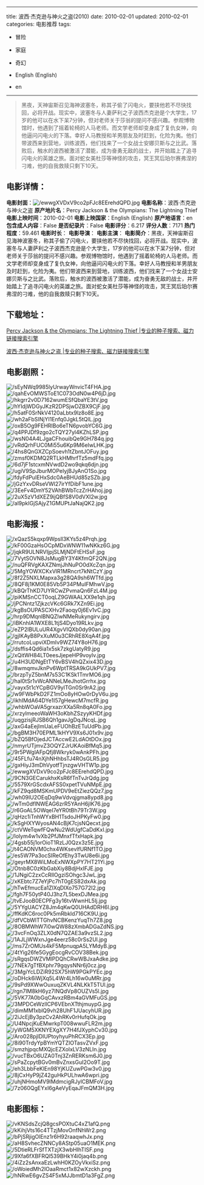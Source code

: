 
---
title: 波西·杰克逊与神火之盗(2010)
date: 2010-02-01
updated: 2010-02-01
categories: 电影推荐
tags:
- 冒险
- 家庭
- 奇幻

- English (English)
- en
---


> 黑夜，天神宙斯召见海神波塞冬，称其子偷了闪电火，要挟他若不尽快找回，必将开战。现实中，波塞冬与人妻萨利之子波西杰克逊是个大学生，17岁的他可以在水下呆7分钟，但对老师关于莎翁的提问不感兴趣。参观博物馆时，他遇到了摇着轮椅的人马老师。而文学老师却变身成了复仇女神，向他逼问闪电火的下落。幸好人马教授和羊男朋友及时赶到，化险为夷。他们带波西来到营地，训练波西，他们找来了一个女战士安娜贝斯与之比武。落败后，触水的波西被激活了潜能，成为奋勇无敌的战士，并开始踏上了追寻闪电火的英雄之旅。面对蛇女美杜莎等神怪的攻击，冥王冥后珀尔赛弗涅的刁难，他的自我救赎只剩下10天。

## **电影详情**：

**电影封面**：<img src="https://image.tmdb.org/t/p/w200/ewwgXVDxV9co2pFJc8EErehdQPD.jpg" alt="/ewwgXVDxV9co2pFJc8EErehdQPD.jpg" title="/ewwgXVDxV9co2pFJc8EErehdQPD.jpg">
**电影名称**：波西·杰克逊与神火之盗
**原产地片名**：Percy Jackson & the Olympians: The Lightning Thief
**电影上映时间**：2010-02-01
**电影上映国家**：English (English)
**原产地语言**：en
**包含成人内容**：False
**是否纪录片**：False
**电影评分**：6.217
**评分人数**：7171
**热门程度**：59.461
**电影时长**：
**电影导演**：
**电影主演**：
**电影简介**：黑夜，天神宙斯召见海神波塞冬，称其子偷了闪电火，要挟他若不尽快找回，必将开战。现实中，波塞冬与人妻萨利之子波西杰克逊是个大学生，17岁的他可以在水下呆7分钟，但对老师关于莎翁的提问不感兴趣。参观博物馆时，他遇到了摇着轮椅的人马老师。而文学老师却变身成了复仇女神，向他逼问闪电火的下落。幸好人马教授和羊男朋友及时赶到，化险为夷。他们带波西来到营地，训练波西，他们找来了一个女战士安娜贝斯与之比武。落败后，触水的波西被激活了潜能，成为奋勇无敌的战士，并开始踏上了追寻闪电火的英雄之旅。面对蛇女美杜莎等神怪的攻击，冥王冥后珀尔赛弗涅的刁难，他的自我救赎只剩下10天。

## **下载地址**：
[Percy Jackson & the Olympians: The Lightning Thief |专业的种子搜索、磁力链接搜索引擎](https://movie.amd794.com:2083/?search=Percy%20Jackson%20%26%20the%20Olympians%3A%20The%20Lightning%20Thief&ordering=&mode=match_phrase&page_size=10&page=1)

[波西·杰克逊与神火之盗 |专业的种子搜索、磁力链接搜索引擎](https://movie.amd794.com:2083/?search=%E6%B3%A2%E8%A5%BF%C2%B7%E6%9D%B0%E5%85%8B%E9%80%8A%E4%B8%8E%E7%A5%9E%E7%81%AB%E4%B9%8B%E7%9B%97&ordering=&mode=match_phrase&page_size=10&page=1)
 

## **电影剧照**：
<img src="https://image.tmdb.org/t/p/original/sEyNWq9985lyUrwayWnvicT4FHA.jpg" alt="/sEyNWq9985lyUrwayWnvicT4FHA.jpg" title="/sEyNWq9985lyUrwayWnvicT4FHA.jpg"><img src="https://image.tmdb.org/t/p/original/qahEvOMWSToE1C073OdN0w4P6jD.jpg" alt="/qahEvOMWSToE1C073OdN0w4P6jD.jpg" title="/qahEvOMWSToE1C073OdN0w4P6jD.jpg"><img src="https://image.tmdb.org/t/p/original/hkgrr2v0D7162wumESfQbaYE3tV.jpg" alt="/hkgrr2v0D7162wumESfQbaYE3tV.jpg" title="/hkgrr2v0D7162wumESfQbaYE3tV.jpg"><img src="https://image.tmdb.org/t/p/original/hYIdjWDGyJKzR2DPSjwDZBX9CjF.jpg" alt="/hYIdjWDGyJKzR2DPSjwDZBX9CjF.jpg" title="/hYIdjWDGyJKzR2DPSjwDZBX9CjF.jpg"><img src="https://image.tmdb.org/t/p/original/h5atF0SrNkV4120aLbtx9lz8o8E.jpg" alt="/h5atF0SrNkV4120aLbtx9lz8o8E.jpg" title="/h5atF0SrNkV4120aLbtx9lz8o8E.jpg"><img src="https://image.tmdb.org/t/p/original/wh2aFbSINjYI1Enfq0JgkL5tQlL.jpg" alt="/wh2aFbSINjYI1Enfq0JgkL5tQlL.jpg" title="/wh2aFbSINjYI1Enfq0JgkL5tQlL.jpg"><img src="https://image.tmdb.org/t/p/original/oxB5Og9FEHRIBo6eTN6pvobYC6G.jpg" alt="/oxB5Og9FEHRIBo6eTN6pvobYC6G.jpg" title="/oxB5Og9FEHRIBo6eTN6pvobYC6G.jpg"><img src="https://image.tmdb.org/t/p/original/q4PPJDf9zgo2cTQY27yl4KZhLSP.jpg" alt="/q4PPJDf9zgo2cTQY27yl4KZhLSP.jpg" title="/q4PPJDf9zgo2cTQY27yl4KZhLSP.jpg"><img src="https://image.tmdb.org/t/p/original/wsN04A4LJgaCFhouibQe9GH784q.jpg" alt="/wsN04A4LJgaCFhouibQe9GH784q.jpg" title="/wsN04A4LJgaCFhouibQe9GH784q.jpg"><img src="https://image.tmdb.org/t/p/original/vRdQrhFUC0Mi55u6Kp9M6eIwLHK.jpg" alt="/vRdQrhFUC0Mi55u6Kp9M6eIwLHK.jpg" title="/vRdQrhFUC0Mi55u6Kp9M6eIwLHK.jpg"><img src="https://image.tmdb.org/t/p/original/4hs8QnGXZCpSoevh1tZbntJOFuy.jpg" alt="/4hs8QnGXZCpSoevh1tZbntJOFuy.jpg" title="/4hs8QnGXZCpSoevh1tZbntJOFuy.jpg"><img src="https://image.tmdb.org/t/p/original/zmsf0KDMQ2RTLkHMhrfTz5mdFfq.jpg" alt="/zmsf0KDMQ2RTLkHMhrfTz5mdFfq.jpg" title="/zmsf0KDMQ2RTLkHMhrfTz5mdFfq.jpg"><img src="https://image.tmdb.org/t/p/original/6d7jF1stcxmNVwdD2wo9qkq6djn.jpg" alt="/6d7jF1stcxmNVwdD2wo9qkq6djn.jpg" title="/6d7jF1stcxmNVwdD2wo9qkq6djn.jpg"><img src="https://image.tmdb.org/t/p/original/ugiV9SpJburMOPeIyjBJyAnO1So.jpg" alt="/ugiV9SpJburMOPeIyjBJyAnO1So.jpg" title="/ugiV9SpJburMOPeIyjBJyAnO1So.jpg"><img src="https://image.tmdb.org/t/p/original/fdyFdPuIEHxSdc0AeBHUd85zSZb.jpg" alt="/fdyFdPuIEHxSdc0AeBHUd85zSZb.jpg" title="/fdyFdPuIEHxSdc0AeBHUd85zSZb.jpg"><img src="https://image.tmdb.org/t/p/original/jGzYxvDRseVWl27irYfDibF1une.jpg" alt="/jGzYxvDRseVWl27irYfDibF1une.jpg" title="/jGzYxvDRseVWl27irYfDibF1une.jpg"><img src="https://image.tmdb.org/t/p/original/3EeFv4DmY52VAhBWbTczZrHAhoj.jpg" alt="/3EeFv4DmY52VAhBWbTczZrHAhoj.jpg" title="/3EeFv4DmY52VAhBWbTczZrHAhoj.jpg"><img src="https://image.tmdb.org/t/p/original/2uX5zV1dXEZ9ijQBfS8V0dVXI2w.jpg" alt="/2uX5zV1dXEZ9ijQBfS8V0dVXI2w.jpg" title="/2uX5zV1dXEZ9ijQBfS8V0dVXI2w.jpg"><img src="https://image.tmdb.org/t/p/original/al9pkIGjSAjyZ1GMUPtJaNajQK2.jpg" alt="/al9pkIGjSAjyZ1GMUPtJaNajQK2.jpg" title="/al9pkIGjSAjyZ1GMUPtJaNajQK2.jpg">

## **电影海报**：
<img src="https://image.tmdb.org/t/p/original/xQazS5kqxp9Wpsll3KYs5z4Prqh.jpg" alt="/xQazS5kqxp9Wpsll3KYs5z4Prqh.jpg" title="/xQazS5kqxp9Wpsll3KYs5z4Prqh.jpg"><img src="https://image.tmdb.org/t/p/original/kF00GzaHsOCpMDxWNW11wNKkz6G.jpg" alt="/kF00GzaHsOCpMDxWNW11wNKkz6G.jpg" title="/kF00GzaHsOCpMDxWNW11wNKkz6G.jpg"><img src="https://image.tmdb.org/t/p/original/jqkR9ULNRVIjpjSLMjNDFtEHSsF.jpg" alt="/jqkR9ULNRVIjpjSLMjNDFtEHSsF.jpg" title="/jqkR9ULNRVIjpjSLMjNDFtEHSsF.jpg"><img src="https://image.tmdb.org/t/p/original/7VytSOVN8JsMugBY3Y4KfmQF2QN.jpg" alt="/7VytSOVN8JsMugBY3Y4KfmQF2QN.jpg" title="/7VytSOVN8JsMugBY3Y4KfmQF2QN.jpg"><img src="https://image.tmdb.org/t/p/original/nuQFRVgKAXZNmjJhNuPO0dXcZqn.jpg" alt="/nuQFRVgKAXZNmjJhNuPO0dXcZqn.jpg" title="/nuQFRVgKAXZNmjJhNuPO0dXcZqn.jpg"><img src="https://image.tmdb.org/t/p/original/5MgYOWXCKxVlR1MRncrt7kNtCzY.jpg" alt="/5MgYOWXCKxVlR1MRncrt7kNtCzY.jpg" title="/5MgYOWXCKxVlR1MRncrt7kNtCzY.jpg"><img src="https://image.tmdb.org/t/p/original/8f2Z5NXLMapxa3g28QA9sh6WTfd.jpg" alt="/8f2Z5NXLMapxa3g28QA9sh6WTfd.jpg" title="/8f2Z5NXLMapxa3g28QA9sh6WTfd.jpg"><img src="https://image.tmdb.org/t/p/original/8QF8j1KM0E85Vb5P34PMuIFMhwV.jpg" alt="/8QF8j1KM0E85Vb5P34PMuIFMhwV.jpg" title="/8QF8j1KM0E85Vb5P34PMuIFMhwV.jpg"><img src="https://image.tmdb.org/t/p/original/kBQrThKD7UYRCwZPvmaQn6FzL4M.jpg" alt="/kBQrThKD7UYRCwZPvmaQn6FzL4M.jpg" title="/kBQrThKD7UYRCwZPvmaQn6FzL4M.jpg"><img src="https://image.tmdb.org/t/p/original/piKMSnCCT0oqLZ9GWAALXX9e1qh.jpg" alt="/piKMSnCCT0oqLZ9GWAALXX9e1qh.jpg" title="/piKMSnCCT0oqLZ9GWAALXX9e1qh.jpg"><img src="https://image.tmdb.org/t/p/original/jPCNntz1ZjkzcVKc6GRk7XZn9Ei.jpg" alt="/jPCNntz1ZjkzcVKc6GRk7XZn9Ei.jpg" title="/jPCNntz1ZjkzcVKc6GRk7XZn9Ei.jpg"><img src="https://image.tmdb.org/t/p/original/kgBsOUPASCXHv2Faoqy0j6Ev1vC.jpg" alt="/kgBsOUPASCXHv2Faoqy0j6Ev1vC.jpg" title="/kgBsOUPASCXHv2Faoqy0j6Ev1vC.jpg"><img src="https://image.tmdb.org/t/p/original/hrp9DMqnlBNQZlwNMeRukyngirv.jpg" alt="/hrp9DMqnlBNQZlwNMeRukyngirv.jpg" title="/hrp9DMqnlBNQZlwNMeRukyngirv.jpg"><img src="https://image.tmdb.org/t/p/original/iBKnhlA1WXE8L1tjS4Dyo19RLkv.jpg" alt="/iBKnhlA1WXE8L1tjS4Dyo19RLkv.jpg" title="/iBKnhlA1WXE8L1tjS4Dyo19RLkv.jpg"><img src="https://image.tmdb.org/t/p/original/eZP2lBULuUR4XgvVIQXb0dy90an.jpg" alt="/eZP2lBULuUR4XgvVIQXb0dy90an.jpg" title="/eZP2lBULuUR4XgvVIQXb0dy90an.jpg"><img src="https://image.tmdb.org/t/p/original/gjIKAyB8PxXuM0u3CRhRE8XqA4f.jpg" alt="/gjIKAyB8PxXuM0u3CRhRE8XqA4f.jpg" title="/gjIKAyB8PxXuM0u3CRhRE8XqA4f.jpg"><img src="https://image.tmdb.org/t/p/original/rrutcoLupviXDmIv9WZ74Y8oH76.jpg" alt="/rrutcoLupviXDmIv9WZ74Y8oH76.jpg" title="/rrutcoLupviXDmIv9WZ74Y8oH76.jpg"><img src="https://image.tmdb.org/t/p/original/dsffis4Qd6ia1x5sk7zkgUatyR9.jpg" alt="/dsffis4Qd6ia1x5sk7zkgUatyR9.jpg" title="/dsffis4Qd6ia1x5sk7zkgUatyR9.jpg"><img src="https://image.tmdb.org/t/p/original/xQitWH84LT0eesJjepeHP9voylv.jpg" alt="/xQitWH84LT0eesJjepeHP9voylv.jpg" title="/xQitWH84LT0eesJjepeHP9voylv.jpg"><img src="https://image.tmdb.org/t/p/original/u4H3UDNgEtTY6vBSV4hQZxix43D.jpg" alt="/u4H3UDNgEtTY6vBSV4hQZxix43D.jpg" title="/u4H3UDNgEtTY6vBSV4hQZxix43D.jpg"><img src="https://image.tmdb.org/t/p/original/8wmqmvJknPv6WptTRSA9kGUkPV7.jpg" alt="/8wmqmvJknPv6WptTRSA9kGUkPV7.jpg" title="/8wmqmvJknPv6WptTRSA9kGUkPV7.jpg"><img src="https://image.tmdb.org/t/p/original/brzpTyZ5bnM7s53C1KSk1TmrMO6.jpg" alt="/brzpTyZ5bnM7s53C1KSk1TmrMO6.jpg" title="/brzpTyZ5bnM7s53C1KSk1TmrMO6.jpg"><img src="https://image.tmdb.org/t/p/original/hal0tSr1vWcANNeLMeJhotGrrhx.jpg" alt="/hal0tSr1vWcANNeLMeJhotGrrhx.jpg" title="/hal0tSr1vWcANNeLMeJhotGrrhx.jpg"><img src="https://image.tmdb.org/t/p/original/vayx5t1cYCpBGV9ylTGn0Sr9rA2.jpg" alt="/vayx5t1cYCpBGV9ylTGn0Sr9rA2.jpg" title="/vayx5t1cYCpBGV9ylTGn0Sr9rA2.jpg"><img src="https://image.tmdb.org/t/p/original/w9FWbPkD2FZ1mOo8yHOw0rDyV6u.jpg" alt="/w9FWbPkD2FZ1mOo8yHOw0rDyV6u.jpg" title="/w9FWbPkD2FZ1mOo8yHOw0rDyV6u.jpg"><img src="https://image.tmdb.org/t/p/original/ikhIMdA64DYe1I57gHewcM7mcfR.jpg" alt="/ikhIMdA64DYe1I57gHewcM7mcfR.jpg" title="/ikhIMdA64DYe1I57gHewcM7mcfR.jpg"><img src="https://image.tmdb.org/t/p/original/whbWOaVA5grxazrXXa5Rn8qA0Fo.jpg" alt="/whbWOaVA5grxazrXXa5Rn8qA0Fo.jpg" title="/whbWOaVA5grxazrXXa5Rn8qA0Fo.jpg"><img src="https://image.tmdb.org/t/p/original/xrzylmeeoWaWH3oKbhZSzyyKHDf.jpg" alt="/xrzylmeeoWaWH3oKbhZSzyyKHDf.jpg" title="/xrzylmeeoWaWH3oKbhZSzyyKHDf.jpg"><img src="https://image.tmdb.org/t/p/original/uqgzisjRJSB6Qh1gavJgDqJNcqL.jpg" alt="/uqgzisjRJSB6Qh1gavJgDqJNcqL.jpg" title="/uqgzisjRJSB6Qh1gavJgDqJNcqL.jpg"><img src="https://image.tmdb.org/t/p/original/axG4aEejImUaLeFUOhBzETuUdPb.jpg" alt="/axG4aEejImUaLeFUOhBzETuUdPb.jpg" title="/axG4aEejImUaLeFUOhBzETuUdPb.jpg"><img src="https://image.tmdb.org/t/p/original/bgBM3H70EPML1kHYV9Xs6J01x9v.jpg" alt="/bgBM3H70EPML1kHYV9Xs6J01x9v.jpg" title="/bgBM3H70EPML1kHYV9Xs6J01x9v.jpg"><img src="https://image.tmdb.org/t/p/original/bZQ5BfOjedJCTAccwE2LdAOtDOx.jpg" alt="/bZQ5BfOjedJCTAccwE2LdAOtDOx.jpg" title="/bZQ5BfOjedJCTAccwE2LdAOtDOx.jpg"><img src="https://image.tmdb.org/t/p/original/nmyrUTjmvZ3OQYZJrUKAoiBfMq5.jpg" alt="/nmyrUTjmvZ3OQYZJrUKAoiBfMq5.jpg" title="/nmyrUTjmvZ3OQYZJrUKAoiBfMq5.jpg"><img src="https://image.tmdb.org/t/p/original/9r5PWglAFpQfj8Wkryk0wAnkPFh.jpg" alt="/9r5PWglAFpQfj8Wkryk0wAnkPFh.jpg" title="/9r5PWglAFpQfj8Wkryk0wAnkPFh.jpg"><img src="https://image.tmdb.org/t/p/original/45FLfu74nXjhNHhbsTJ4ROsGLR5.jpg" alt="/45FLfu74nXjhNHhbsTJ4ROsGLR5.jpg" title="/45FLfu74nXjhNHhbsTJ4ROsGLR5.jpg"><img src="https://image.tmdb.org/t/p/original/gxHiyJ3mDhVyotfTjnzgwVHTW1p.jpg" alt="/gxHiyJ3mDhVyotfTjnzgwVHTW1p.jpg" title="/gxHiyJ3mDhVyotfTjnzgwVHTW1p.jpg"><img src="https://image.tmdb.org/t/p/original/ewwgXVDxV9co2pFJc8EErehdQPD.jpg" alt="/ewwgXVDxV9co2pFJc8EErehdQPD.jpg" title="/ewwgXVDxV9co2pFJc8EErehdQPD.jpg"><img src="https://image.tmdb.org/t/p/original/9CN3GECarukhxKsR6fTnTvJrQdg.jpg" alt="/9CN3GECarukhxKsR6fTnTvJrQdg.jpg" title="/9CN3GECarukhxKsR6fTnTvJrQdg.jpg"><img src="https://image.tmdb.org/t/p/original/5579XrGScdxAFSS0xpetTVuNMpE.jpg" alt="/5579XrGScdxAFSS0xpetTVuNMpE.jpg" title="/5579XrGScdxAFSS0xpetTVuNMpE.jpg"><img src="https://image.tmdb.org/t/p/original/kFZ9qd8MSKmUPDV9eEtZiezQQz7.jpg" alt="/kFZ9qd8MSKmUPDV9eEtZiezQQz7.jpg" title="/kFZ9qd8MSKmUPDV9eEtZiezQQz7.jpg"><img src="https://image.tmdb.org/t/p/original/wh09IU2OEqDq9wVdvqjgma8ypd8.jpg" alt="/wh09IU2OEqDq9wVdvqjgma8ypd8.jpg" title="/wh09IU2OEqDq9wVdvqjgma8ypd8.jpg"><img src="https://image.tmdb.org/t/p/original/wTm0dflNWEAG6zrR5YAnH6jIK76.jpg" alt="/wTm0dflNWEAG6zrR5YAnH6jIK76.jpg" title="/wTm0dflNWEAG6zrR5YAnH6jIK76.jpg"><img src="https://image.tmdb.org/t/p/original/r6GoAL5OWqeI7eYR0tBh79Tr3W.jpg" alt="/r6GoAL5OWqeI7eYR0tBh79Tr3W.jpg" title="/r6GoAL5OWqeI7eYR0tBh79Tr3W.jpg"><img src="https://image.tmdb.org/t/p/original/qHzc1iTnhWYxBH1TsdoJHPKyFw0.jpg" alt="/qHzc1iTnhWYxBH1TsdoJHPKyFw0.jpg" title="/qHzc1iTnhWYxBH1TsdoJHPKyFw0.jpg"><img src="https://image.tmdb.org/t/p/original/kSgHXYWyosAN4cBjK7cjsNQecxt.jpg" alt="/kSgHXYWyosAN4cBjK7cjsNQecxt.jpg" title="/kSgHXYWyosAN4cBjK7cjsNQecxt.jpg"><img src="https://image.tmdb.org/t/p/original/ctVWeTqwfFQwNu2WdUgfCaDdKxI.jpg" alt="/ctVWeTqwfFQwNu2WdUgfCaDdKxI.jpg" title="/ctVWeTqwfFQwNu2WdUgfCaDdKxI.jpg"><img src="https://image.tmdb.org/t/p/original/lolym4w1vXb2PfJMnxfTfxHapk.jpg" alt="/lolym4w1vXb2PfJMnxfTfxHapk.jpg" title="/lolym4w1vXb2PfJMnxfTfxHapk.jpg"><img src="https://image.tmdb.org/t/p/original/4gsb55j1orOioT1RzLJ0Qzx3z5E.jpg" alt="/4gsb55j1orOioT1RzLJ0Qzx3z5E.jpg" title="/4gsb55j1orOioT1RzLJ0Qzx3z5E.jpg"><img src="https://image.tmdb.org/t/p/original/t4CAONVM0chx4WKsevlfURNf1TO.jpg" alt="/t4CAONVM0chx4WKsevlfURNf1TO.jpg" title="/t4CAONVM0chx4WKsevlfURNf1TO.jpg"><img src="https://image.tmdb.org/t/p/original/es5W7Pa3ocSIReOfEhy3TwU8e6i.jpg" alt="/es5W7Pa3ocSIReOfEhy3TwU8e6i.jpg" title="/es5W7Pa3ocSIReOfEhy3TwU8e6i.jpg"><img src="https://image.tmdb.org/t/p/original/geyrMX8WiLMoExNWXpPY7HT21Yi.jpg" alt="/geyrMX8WiLMoExNWXpPY7HT21Yi.jpg" title="/geyrMX8WiLMoExNWXpPY7HT21Yi.jpg"><img src="https://image.tmdb.org/t/p/original/Otnb8C0zKbGabXiy8BdjHxIFJE.jpg" alt="/Otnb8C0zKbGabXiy8BdjHxIFJE.jpg" title="/Otnb8C0zKbGabXiy8BdjHxIFJE.jpg"><img src="https://image.tmdb.org/t/p/original/1JNgiC2zxCcRllOgziSOhgc3JwL.jpg" alt="/1JNgiC2zxCcRllOgziSOhgc3JwL.jpg" title="/1JNgiC2zxCcRllOgziSOhgc3JwL.jpg"><img src="https://image.tmdb.org/t/p/original/xKEbtc7Z7eYjPc7hT0gES82dxAk.jpg" alt="/xKEbtc7Z7eYjPc7hT0gES82dxAk.jpg" title="/xKEbtc7Z7eYjPc7hT0gES82dxAk.jpg"><img src="https://image.tmdb.org/t/p/original/hTwEfmucEa1ZlXqDlXo757G72I2.jpg" alt="/hTwEfmucEa1ZlXqDlXo757G72I2.jpg" title="/hTwEfmucEa1ZlXqDlXo757G72I2.jpg"><img src="https://image.tmdb.org/t/p/original/fgh7F50ytP40J3hz7L5bexDJMea.jpg" alt="/fgh7F50ytP40J3hz7L5bexDJMea.jpg" title="/fgh7F50ytP40J3hz7L5bexDJMea.jpg"><img src="https://image.tmdb.org/t/p/original/tvEJooB0ECPFg3y16tvWwnHL5Ij.jpg" alt="/tvEJooB0ECPFg3y16tvWwnHL5Ij.jpg" title="/tvEJooB0ECPFg3y16tvWwnHL5Ij.jpg"><img src="https://image.tmdb.org/t/p/original/5YYgUACYZ8Jm4qKwQ0UHAdDRH6l.jpg" alt="/5YYgUACYZ8Jm4qKwQ0UHAdDRH6l.jpg" title="/5YYgUACYZ8Jm4qKwQ0UHAdDRH6l.jpg"><img src="https://image.tmdb.org/t/p/original/ffKdKC6roc0Pk5mRbkld716CK9U.jpg" alt="/ffKdKC6roc0Pk5mRbkld716CK9U.jpg" title="/ffKdKC6roc0Pk5mRbkld716CK9U.jpg"><img src="https://image.tmdb.org/t/p/original/dfVCbWlTTGhvNCBKenzYuqTh7Z8.jpg" alt="/dfVCbWlTTGhvNCBKenzYuqTh7Z8.jpg" title="/dfVCbWlTTGhvNCBKenzYuqTh7Z8.jpg"><img src="https://image.tmdb.org/t/p/original/8OBMWhW7i0wQW88zXmbADGaZdNS.jpg" alt="/8OBMWhW7i0wQW88zXmbADGaZdNS.jpg" title="/8OBMWhW7i0wQW88zXmbADGaZdNS.jpg"><img src="https://image.tmdb.org/t/p/original/3vcFnOq3ZLX0dN7QZAE3a9vzSL2.jpg" alt="/3vcFnOq3ZLX0dN7QZAE3a9vzSL2.jpg" title="/3vcFnOq3ZLX0dN7QZAE3a9vzSL2.jpg"><img src="https://image.tmdb.org/t/p/original/1AJLjWWxnJge4eerz58c0rSs2Ul.jpg" alt="/1AJLjWWxnJge4eerz58c0rSs2Ul.jpg" title="/1AJLjWWxnJge4eerz58c0rSs2Ul.jpg"><img src="https://image.tmdb.org/t/p/original/ms7ZrOMUs4kF5MpnuqpA5LYMdyB.jpg" alt="/ms7ZrOMUs4kF5MpnuqpA5LYMdyB.jpg" title="/ms7ZrOMUs4kF5MpnuqpA5LYMdyB.jpg"><img src="https://image.tmdb.org/t/p/original/4tYig26fe5GygEocgRvCOV38Bek.jpg" alt="/4tYig26fe5GygEocgRvCOV38Bek.jpg" title="/4tYig26fe5GygEocgRvCOV38Bek.jpg"><img src="https://image.tmdb.org/t/p/original/sRgqsDWZVMlPDQhCRwWBJxaAdke.jpg" alt="/sRgqsDWZVMlPDQhCRwWBJxaAdke.jpg" title="/sRgqsDWZVMlPDQhCRwWBJxaAdke.jpg"><img src="https://image.tmdb.org/t/p/original/7NEk7gTfBXphr79gqysNNr6j0cz.jpg" alt="/7NEk7gTfBXphr79gqysNNr6j0cz.jpg" title="/7NEk7gTfBXphr79gqysNNr6j0cz.jpg"><img src="https://image.tmdb.org/t/p/original/3MgiYcLDZiR92SX75hW9PGkPYEc.jpg" alt="/3MgiYcLDZiR92SX75hW9PGkPYEc.jpg" title="/3MgiYcLDZiR92SX75hW9PGkPYEc.jpg"><img src="https://image.tmdb.org/t/p/original/oDHck6iWjXq5L4Wr4Lh16w0uMRr.jpg" alt="/oDHck6iWjXq5L4Wr4Lh16w0uMRr.jpg" title="/oDHck6iWjXq5L4Wr4Lh16w0uMRr.jpg"><img src="https://image.tmdb.org/t/p/original/9sPd9XWwOuxuqZKVL4NLKkT5TUl.jpg" alt="/9sPd9XWwOuxuqZKVL4NLKkT5TUl.jpg" title="/9sPd9XWwOuxuqZKVL4NLKkT5TUl.jpg"><img src="https://image.tmdb.org/t/p/original/rgn7IM8kH6yz7INQdVp8OUZVs5l.jpg" alt="/rgn7IM8kH6yz7INQdVp8OUZVs5l.jpg" title="/rgn7IM8kH6yz7INQdVp8OUZVs5l.jpg"><img src="https://image.tmdb.org/t/p/original/5VK77A0bGqCAvxzRBm4aGVMFuGS.jpg" alt="/5VK77A0bGqCAvxzRBm4aGVMFuGS.jpg" title="/5VK77A0bGqCAvxzRBm4aGVMFuGS.jpg"><img src="https://image.tmdb.org/t/p/original/3MPDCeWzllCP6VEbnXTthjmuypG.jpg" alt="/3MPDCeWzllCP6VEbnXTthjmuypG.jpg" title="/3MPDCeWzllCP6VEbnXTthjmuypG.jpg"><img src="https://image.tmdb.org/t/p/original/dimMM1xblQ9vh28UhF1JUacyhUR.jpg" alt="/dimMM1xblQ9vh28UhF1JUacyhUR.jpg" title="/dimMM1xblQ9vh28UhF1JUacyhUR.jpg"><img src="https://image.tmdb.org/t/p/original/2iJcEjBy3pzCv2AhRKv0rHufqOk.jpg" alt="/2iJcEjBy3pzCv2AhRKv0rHufqOk.jpg" title="/2iJcEjBy3pzCv2AhRKv0rHufqOk.jpg"><img src="https://image.tmdb.org/t/p/original/U4NpcjKuEMwrkpT008wwuFLR2m.jpg" alt="/U4NpcjKuEMwrkpT008wwuFLR2m.jpg" title="/U4NpcjKuEMwrkpT008wwuFLR2m.jpg"><img src="https://image.tmdb.org/t/p/original/yWGM5XKNYEXgXY7H4fJXyphCv30.jpg" alt="/yWGM5XKNYEXgXY7H4fJXyphCv30.jpg" title="/yWGM5XKNYEXgXY7H4fJXyphCv30.jpg"><img src="https://image.tmdb.org/t/p/original/Aro028pjlDIUPtoyhyuPhRCX3Ep.jpg" alt="/Aro028pjlDIUPtoyhyuPhRCX3Ep.jpg" title="/Aro028pjlDIUPtoyhyuPhRCX3Ep.jpg"><img src="https://image.tmdb.org/t/p/original/8i90TrdyYpBYmYQTZIOTasvZVxF.jpg" alt="/8i90TrdyYpBYmYQTZIOTasvZVxF.jpg" title="/8i90TrdyYpBYmYQTZIOTasvZVxF.jpg"><img src="https://image.tmdb.org/t/p/original/smzhjpqcMXQjcEZXolxLV3zNLIn.jpg" alt="/smzhjpqcMXQjcEZXolxLV3zNLIn.jpg" title="/smzhjpqcMXQjcEZXolxLV3zNLIn.jpg"><img src="https://image.tmdb.org/t/p/original/vucTBxO6UZA0Tnj3ZnRERKsm6J0.jpg" alt="/vucTBxO6UZA0Tnj3ZnRERKsm6J0.jpg" title="/vucTBxO6UZA0Tnj3ZnRERKsm6J0.jpg"><img src="https://image.tmdb.org/t/p/original/sPaZcpytBGv0mBvZnxsGuI2Oo9T.jpg" alt="/sPaZcpytBGv0mBvZnxsGuI2Oo9T.jpg" title="/sPaZcpytBGv0mBvZnxsGuI2Oo9T.jpg"><img src="https://image.tmdb.org/t/p/original/eh3LbbFeKlEn98YjKUZuwPGw3v0.jpg" alt="/eh3LbbFeKlEn98YjKUZuwPGw3v0.jpg" title="/eh3LbbFeKlEn98YjKUZuwPGw3v0.jpg"><img src="https://image.tmdb.org/t/p/original/8jCxHyP9jZ42guHkPULhwA6wpri.jpg" alt="/8jCxHyP9jZ42guHkPULhwA6wpri.jpg" title="/8jCxHyP9jZ42guHkPULhwA6wpri.jpg"><img src="https://image.tmdb.org/t/p/original/uhjNHmoMV9lMdmcigRJylCBMFoV.jpg" alt="/uhjNHmoMV9lMdmcigRJylCBMFoV.jpg" title="/uhjNHmoMV9lMdmcigRJylCBMFoV.jpg"><img src="https://image.tmdb.org/t/p/original/7z060QgEYxI6gAeVyEqaJFmQM3H.jpg" alt="/7z060QgEYxI6gAeVyEqaJFmQM3H.jpg" title="/7z060QgEYxI6gAeVyEqaJFmQM3H.jpg">

## **电影图标**：
<img src="https://image.tmdb.org/t/p/original/vKNSdsZcjQ8gcsPOXtuC4xZ1afQ.png" alt="/vKNSdsZcjQ8gcsPOXtuC4xZ1afQ.png" title="/vKNSdsZcjQ8gcsPOXtuC4xZ1afQ.png"><img src="https://image.tmdb.org/t/p/original/kKihjVts16c4TTzjMovOnfNhWr2.png" alt="/kKihjVts16c4TTzjMovOnfNhWr2.png" title="/kKihjVts16c4TTzjMovOnfNhWr2.png"><img src="https://image.tmdb.org/t/p/original/bPjSRjigOlEnz1r6H92raaqwhJx.png" alt="/bPjSRjigOlEnz1r6H92raaqwhJx.png" title="/bPjSRjigOlEnz1r6H92raaqwhJx.png"><img src="https://image.tmdb.org/t/p/original/aH8SvhecZNNCy8AStp05uaO1MEK.png" alt="/aH8SvhecZNNCy8AStp05uaO1MEK.png" title="/aH8SvhecZNNCy8AStp05uaO1MEK.png"><img src="https://image.tmdb.org/t/p/original/5DtieRLFrSfTXTzjX3wbHIhTISF.png" alt="/5DtieRLFrSfTXTzjX3wbHIhTISF.png" title="/5DtieRLFrSfTXTzjX3wbHIhTISF.png"><img src="https://image.tmdb.org/t/p/original/9Xfa6fXBFRQl539BHkY4i0jaq4b.png" alt="/9Xfa6fXBFRQl539BHkY4i0jaq4b.png" title="/9Xfa6fXBFRQl539BHkY4i0jaq4b.png"><img src="https://image.tmdb.org/t/p/original/4iZz2sAnxaEzLwhH0KZOyVkxiSz.png" alt="/4iZz2sAnxaEzLwhH0KZOyVkxiSz.png" title="/4iZz2sAnxaEzLwhH0KZOyVkxiSz.png"><img src="https://image.tmdb.org/t/p/original/oWoiedMh2IOaaRmct1x82wXzckh.png" alt="/oWoiedMh2IOaaRmct1x82wXzckh.png" title="/oWoiedMh2IOaaRmct1x82wXzckh.png"><img src="https://image.tmdb.org/t/p/original/hNRwE6gvZS4F5xMJJbmtD1a3FgZ.png" alt="/hNRwE6gvZS4F5xMJJbmtD1a3FgZ.png" title="/hNRwE6gvZS4F5xMJJbmtD1a3FgZ.png">
